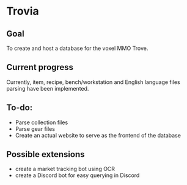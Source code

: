 # Trovia

## Goal

To create and host a database for the voxel MMO Trove. 

## Current progress

Currently, item, recipe, bench/workstation and English language files parsing have been implemented. 

## To-do:

- Parse collection files
- Parse gear files
- Create an actual website to serve as the frontend of the database

## Possible extensions

- create a market tracking bot using OCR
- create a Discord bot for easy querying in Discord
